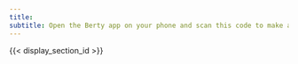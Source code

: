 ```yaml
---
title:
subtitle: Open the Berty app on your phone and scan this code to make a contact request to <span class="c-name"></span>
---
```


{{< display_section_id >}}
